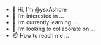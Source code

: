 - 👋 Hi, I’m @ysxAshore
- 👀 I’m interested in ...
- 🌱 I’m currently learning ...
- 💞️ I’m looking to collaborate on ...
- 📫 How to reach me ...

<!---
ysxAshore/ysxAshore is a ✨ special ✨ repository because its `README.md` (this file) appears on your GitHub profile.
You can click the Preview link to take a look at your changes.
--->
